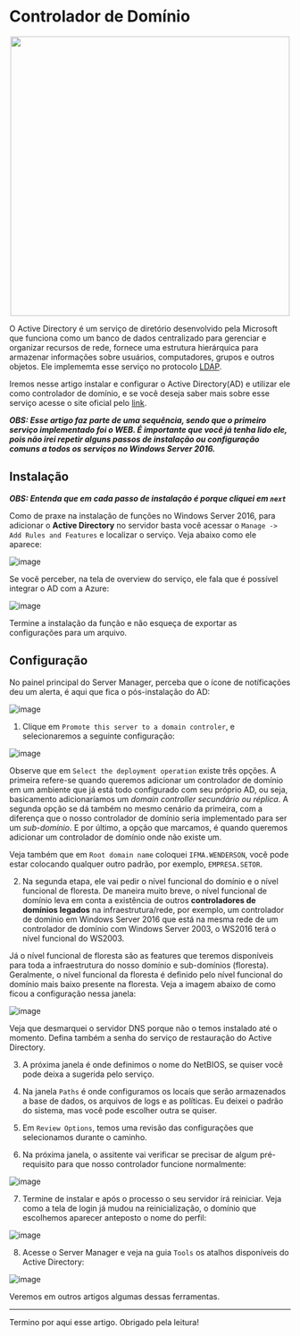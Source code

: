 # Controlador de Domínio

<div align="center">
  
<img src=https://github.com/wendersoon/WindowsServer/assets/104470835/9f3824b5-a399-4de1-a485-73e1dbc273fe  width="500" />

</div>

O Active Directory é um serviço de diretório desenvolvido pela Microsoft que funciona como um banco de dados centralizado para gerenciar e organizar recursos de rede, fornece uma estrutura hierárquica para armazenar informações sobre usuários, computadores, grupos e outros objetos. Ele implememta esse serviço no protocolo [LDAP](https://www.ibm.com/docs/pt-br/was-nd/8.5.5?topic=SSAW57_8.5.5/com.ibm.websphere.ihs.doc/ihs/cihs_ldap.htm). 

Iremos nesse artigo instalar e configurar o Active Directory(AD) e utilizar ele como controlador de domínio, e se você deseja saber mais sobre esse serviço acesse o site oficial pelo [link](https://learn.microsoft.com/en-us/windows-server/identity/ad-ds/get-started/virtual-dc/active-directory-domain-services-overview).

***OBS: Esse artigo faz parte de uma sequência, sendo que o primeiro serviço implementado foi o WEB. É importante que você já tenha lido ele, pois não irei repetir alguns passos de instalação ou configuração comuns a todos os serviços no Windows Server 2016.*** 

## Instalação

***OBS: Entenda que em cada passo de instalação é porque cliquei em `next`***

Como de praxe na instalação de funções no Windows Server 2016, para adicionar o **Active Directory** no servidor basta você acessar o `Manage -> Add Rules and Features` e localizar o serviço. Veja abaixo como ele aparece:

![image](https://github.com/wendersoon/WindowsServer/assets/104470835/6ef3982a-ecd1-47e8-8a06-efa8568c2f26)

Se você perceber, na tela de overview do serviço, ele fala que é possível integrar o AD com a Azure:

![image](https://github.com/wendersoon/WindowsServer/assets/104470835/65fe4e61-701b-4d16-abd1-8ae1ab54e9df)

Termine a instalação da função e não esqueça de exportar as configurações para um arquivo.

## Configuração

No painel principal do Server Manager, perceba que o ícone de notíficações deu um alerta, é aqui que fica o pós-instalação do AD:

![image](https://github.com/wendersoon/WindowsServer/assets/104470835/eacd0a1a-b7f3-4331-9eb2-9afc3916e741)

1. Clique em `Promote this server to a domain controler`, e selecionaremos a seguinte configuração:

![image](https://github.com/wendersoon/WindowsServer/assets/104470835/0fc10af3-0cc1-46c8-b711-d721b8ef99de)

Observe que em `Select the deployment operation` existe três opções. A primeira refere-se quando queremos adicionar um controlador de domínio em um ambiente que já está todo configurado com seu próprio AD, ou seja, basicamento adicionaríamos um *domain controller secundário ou réplica*. A segunda opção se dá também no mesmo cenário da primeira, com a diferença que o nosso controlador de domínio seria implementado para ser um *sub-domínio*. E por último, a opção que marcamos, é quando queremos adicionar um controlador de domínio onde não existe um.

Veja também que em `Root domain name` coloquei `IFMA.WENDERSON`, você pode estar colocando qualquer outro padrão, por exemplo, `EMPRESA.SETOR`.

2. Na segunda etapa, ele vai pedir o nível funcional do domínio e o nível funcional de floresta. De maneira muito breve, o nível funcional de domínio leva em conta a existência de outros **controladores de domínios legados** na infraestrutura/rede, por exemplo, um controlador de domínio em Windows Server 2016 que está na mesma rede de um controlador de domínio com Windows Server 2003, o WS2016 terá o nível funcional do WS2003. 

Já o nível funcional de floresta são as features que teremos disponíveis para toda a infraestrutura do nosso domínio e sub-domínios (floresta). Geralmente, o nível funcional da floresta é definido pelo nível funcional do domínio mais baixo presente na floresta. Veja a imagem abaixo de como ficou a configuração nessa janela:

![image](https://github.com/wendersoon/WindowsServer/assets/104470835/d07e6841-1907-4aa5-a52e-e1ccbb181166)

Veja que desmarquei o servidor DNS porque não o temos instalado até o momento. Defina também a senha do serviço de restauração do Active Directory.

3. A próxima janela é onde definimos o nome do NetBIOS, se quiser você pode deixa a sugerida pelo serviço.

4. Na janela `Paths` é onde configuramos os locais que serão armazenados a base de dados, os arquivos de logs e as políticas. Eu deixei o padrão do sistema, mas você pode escolher outra se quiser.

5. Em `Review Options`, temos uma revisão das configurações que selecionamos durante o caminho.

6. Na próxima janela, o assitente vai verificar se precisar de algum pré-requisito para que nosso controlador funcione normalmente:

![image](https://github.com/wendersoon/WindowsServer/assets/104470835/515b14ec-79ef-4529-a6ca-9027c7cd4403)

7. Termine de instalar e após o processo o seu servidor irá reiniciar. Veja como a tela de login já mudou na reinicialização, o domínio que escolhemos aparecer anteposto o nome do perfil:

![image](https://github.com/wendersoon/WindowsServer/assets/104470835/f779cca1-a5c5-4498-ae35-cabe533f94b1)

8. Acesse o Server Manager e veja na guia `Tools` os atalhos disponíveis do Active Directory:

![image](https://github.com/wendersoon/WindowsServer/assets/104470835/e78cfaa3-499e-431e-b976-0a17ebdd3937)

Veremos em outros artigos algumas dessas ferramentas.

---

Termino por aqui esse artigo. Obrigado pela leitura!






